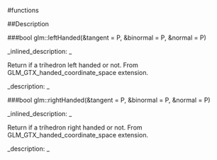 #functions


<!--
_visible: True_
_advanced: False_
-->

##Description





<!----------------------------------------------------------------------------->

###bool glm::leftHanded(&tangent = P, &binormal = P, &normal = P)

<!--
_syntax: glm::leftHanded(&tangent = P, &binormal = P, &normal = P)_
_name: glm::leftHanded_
_returns: bool_
_returns_description: _
_parameters: const glm::vec3 &tangent=P, const glm::vec3 &binormal=P, const glm::vec3 &normal=P_
_version_started: 0.10.0_
_version_deprecated: _
_summary: _
_constant: False_
_static: False_
_visible: True_
_advanced: False_
-->

_inlined_description: _

 Return if a trihedron left handed or not.
 From GLM_GTX_handed_coordinate_space extension.





_description: _







<!----------------------------------------------------------------------------->

###bool glm::rightHanded(&tangent = P, &binormal = P, &normal = P)

<!--
_syntax: glm::rightHanded(&tangent = P, &binormal = P, &normal = P)_
_name: glm::rightHanded_
_returns: bool_
_returns_description: _
_parameters: const glm::vec3 &tangent=P, const glm::vec3 &binormal=P, const glm::vec3 &normal=P_
_version_started: 0.10.0_
_version_deprecated: _
_summary: _
_constant: False_
_static: False_
_visible: True_
_advanced: False_
-->

_inlined_description: _

 Return if a trihedron right handed or not.
 From GLM_GTX_handed_coordinate_space extension.





_description: _







<!----------------------------------------------------------------------------->

